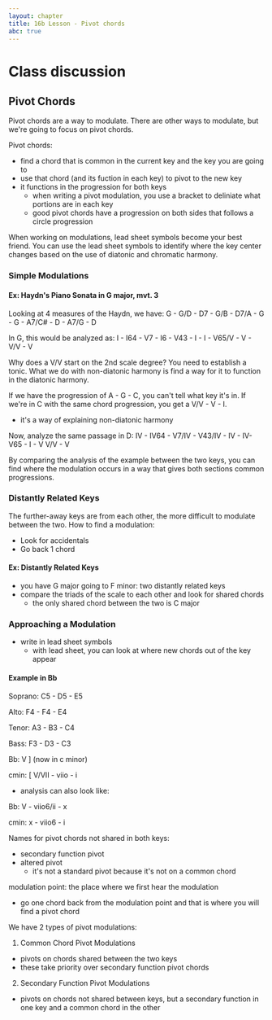 ```yaml
---
layout: chapter
title: 16b Lesson - Pivot chords
abc: true
---
```


# Class discussion
## Pivot Chords

Pivot chords are a way to modulate.
There are other ways to modulate, but we're going to focus on pivot chords.

Pivot chords:
- find a chord that is common in the current key and the key you are going to
- use that chord (and its fuction in each key) to pivot to the new key
- it functions in the progression for both keys
  - when writing a pivot modulation, you use a bracket to deliniate what portions are in each key
  - good pivot chords have a progression on both sides that follows a circle progression
  
When working on modulations, lead sheet symbols become your best friend.
You can use the lead sheet symbols to identify where the key center changes based on the use of diatonic and chromatic harmony. 

### Simple Modulations

#### Ex: Haydn's Piano Sonata in G major, mvt. 3
Looking at 4 measures of the Haydn, we have:
G - G/D - D7 - G/B - D7/A - G - G - A7/C# - D - A7/G - D

In G, this would be analyzed as:
I - I64 - V7 - I6 - V43 - I - I - V65/V - V - V/V - V

Why does a V/V start on the 2nd scale degree?
You need to establish a tonic. 
What we do with non-diatonic harmony is find a way for it to function in the diatonic harmony. 

If we have the progression of A - G - C, you can't tell what key it's in. 
If we're in C with the same chord progression, you get a V/V - V - I.
- it's a way of explaining non-diatonic harmony

Now, analyze the same passage in D: 
IV - IV64 - V7/IV - V43/IV - IV - IV- V65 - I - V V/V - V

By comparing the analysis of the example between the two keys, you can find where the modulation occurs in a way that gives both sections common progressions. 

### Distantly Related Keys

The further-away keys are from each other, the more difficult to modulate between the two. 
How to find a modulation:
- Look for accidentals
- Go back 1 chord

#### Ex: Distantly Related Keys
- you have G major going to F minor: two distantly related keys
- compare the triads of the scale to each other and look for shared chords
  - the only shared chord between the two is C major

### Approaching a Modulation

- write in lead sheet symbols
  - with lead sheet, you can look at where new chords out of the key appear
  
#### Example in Bb

Soprano: C5 - D5 - E5

Alto: F4 - F4 - E4

Tenor: A3 - B3 - C4

Bass: F3 - D3 - C3

Bb: V ] (now in c minor)

cmin: [ V/VII - viio - i

- analysis can also look like:

Bb: V - viio6/ii - x

cmin: x - viio6 - i

Names for pivot chords not shared in both keys:
- secondary function pivot
- altered pivot
  - it's not a standard pivot because it's not on a common chord
  
modulation point: the place where we first hear the modulation
  - go one chord back from the modulation point and that is where you will find a pivot chord
  
We have 2 types of pivot modulations:
1. Common Chord Pivot Modulations
  - pivots on chords shared between the two keys
  - these take priority over secondary function pivot chords
2. Secondary Function Pivot Modulations
  - pivots on chords not shared between keys, but a secondary function in one key and a common chord in the other
